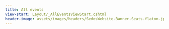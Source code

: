 ```yaml
---
title: All events
view-start: Layout/_AllEventsViewStart.cshtml
header-image: assets/images/headers/SedosWebsite-Banner-Seats-flaton.jpg
---
```

